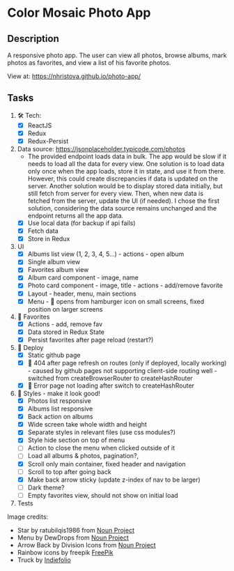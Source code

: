 # Color Mosaic Photo App


## Description
A responsive photo app. The user can view all photos, browse albums, mark photos as favorites, and view a list of his favorite photos.

View at: https://nhristova.github.io/photo-app/

## Tasks
1. 🛠 Tech: 
    - [x] ReactJS
    - [x] Redux
    - [x] Redux-Persist
2. Data source: https://jsonplaceholder.typicode.com/photos
    - The provided endpoint loads data in bulk. The app would be slow if it needs to load all the data for every view. One solution is to load data only once when the app loads, store it in state, and use it from there. However, this could create discrepancies if data is updated on the server. Another solution would be to display stored data initially, but still fetch from server for every view. Then, when new data is fetched from the server, update the UI (if needed). I chose the first solution, considering the data source remains unchanged and the endpoint returns all the app data.
    - [x] Use local data (for backup if api fails)
    - [x] Fetch data
    - [x] Store in Redux
3. UI
    - [x] Albums list view  (1, 2, 3, 4, 5...) - actions - open album
    - [x] Single album view 
    - [x] Favorites album view
    - [x] Album card component - image, name
    - [x] Photo card component - image, title - actions - add/remove favorite 
    - [x] Layout - header, menu, main sections
    - [x] Menu - 🍔 opens from hamburger icon on small screens, fixed position on larger screens
4. 💛 Favorites 
    - [x] Actions - add, remove fav
    - [x] Data stored in Redux State
    - [x] Persist favorites after page reload (restart?)
5. 🚀 Deploy 
    - [x] Static github page
    - [x] 🐛 404 after page refresh on routes (only if deployed, locally working) - caused by github pages not supporting client-side routing well - switched from createBrowserRouter to createHashRouter
    - [x] 🐛 Error page not loading after switch to createHashRouter
6. 🦋 Styles - make it look good!
    - [x] Photos list responsive
    - [x] Albums list responsive
    - [x] Back action on albums
    - [x] Wide screen take whole width and height
    - [x] Separate styles in relevant files (use css modules?)
    - [x] Style hide section on top of menu 
    - [ ] Action to close the menu when clicked outside of it
    - [ ] Load all albums & photos, pagination?, 
    - [x] Scroll only main container, fixed header and navigation
    - [ ] Scroll to top after going back
    - [x] Make back arrow sticky (update z-index of nav to be larger)
    - [ ] Dark theme?
    - [ ] Empty favorites view, should not show on initial load
7. Tests

Image credits:
- Star by ratubilqis1986 from <a href="https://thenounproject.com/browse/icons/term/star/" target="_blank" title="Star Icons">Noun Project</a>
- Menu by DewDrops from <a href="https://thenounproject.com/browse/icons/term/menu/" target="_blank" title="menu Icons">Noun Project</a>
- Arrow Back by Division Icons from <a href="https://thenounproject.com/browse/icons/term/arrow-back/" target="_blank" title="Arrow Back Icons">Noun Project</a>
- Rainbow icons by freepik <a href="https://www.freepik.com/free-vector/colorful-rainbow-set_2266161.htm" target="_blank" title="Rainbow Set">FreePik</a>
- Truck by <a href="https://indiefolio.com/project/59d622cb6e193/motion-series-1-loading-truck" target="_blank" title="truck">Indiefolio</a>
